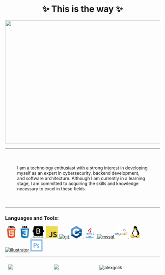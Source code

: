 <h1 align="center">
    ✨ This is the way ✨
  </h1>

  <img width="1000" height="400"  src="https://github.com/AlexGolik/AlexGolik/assets/116594829/4a424d58-64d5-4dfd-a17b-1c6f667b7a30">


  <!-- <img  align="left" src="https://github.com/AlexGolik/AlexGolik/assets/116594829/f4e6bae0-eda4-4c97-a93e-a2ed05c3fe03" alt="Shows an illustrated sun in light mode and a moon with stars in dark mode." width="200" height="200"> -->

---

<p style=" display:flex; border: 2px;
  padding: 39px;">
I am a technology enthusiast with a strong interest in developing myself   as an expert in cybersecurity, backend development, and software architecture. Although I am currently in a learning stage, I am committed to acquiring the skills and knowledge necessary to excel in these fields.
</p>

---

<body>
    <!-- HTML -->
    <h3 align="left">Languages and Tools:</h3>
    <p align="left">
        <!-- HTML -->
        <a href="https://www.w3.org/html/" target="_blank" rel="noreferrer">   
            <img src="https://raw.githubusercontent.com/devicons/devicon/master/icons/html5/html5-original-wordmark.svg" 
                alt="html5" width="40" height="40"/></a> 
        <!-- CSS -->
        <a href="https://www.w3schools.com/css/" target="_blank" rel="noreferrer">
            <img src="https://raw.githubusercontent.com/devicons/devicon/master/icons/css3/css3-original-wordmark.svg"
                alt="css3" width="40" height="40" />
        </a>
        <!-- Bootstrap -->
        <a href="https://getbootstrap.com" target="_blank" rel="noreferrer">
            <img src="https://raw.githubusercontent.com/devicons/devicon/master/icons/bootstrap/bootstrap-plain-wordmark.svg"
                alt="bootstrap" width="40" height="40" />
        </a>
        <!-- JavaScript -->
        <a href="https://developer.mozilla.org/en-US/docs/Web/JavaScript" target="_blank" rel="noreferrer">
            <img src="https://raw.githubusercontent.com/devicons/devicon/master/icons/javascript/javascript-original.svg"
                alt="javascript" width="40" height="40" />
        </a>
        <!-- Git -->
        <a href="https://git-scm.com/" target="_blank" rel="noreferrer">
            <img src="https://www.vectorlogo.zone/logos/git-scm/git-scm-icon.svg" alt="git" width="40" height="40" />
        </a>
        <!-- C++ -->
        <a href="https://www.w3schools.com/cpp/" target="_blank" rel="noreferrer">
            <img src="https://raw.githubusercontent.com/devicons/devicon/master/icons/cplusplus/cplusplus-original.svg"
                alt="cplusplus" width="40" height="40" />
        </a>
        <!-- Java -->
        <a href="https://www.java.com" target="_blank" rel="noreferrer">
            <img src="https://raw.githubusercontent.com/devicons/devicon/master/icons/java/java-original.svg"
                alt="java" width="40" height="40" />
        </a>
        <!-- SQL Server -->
        <a href="https://www.microsoft.com/en-us/sql-server" target="_blank" rel="noreferrer">
            <img src="https://www.svgrepo.com/show/303229/microsoft-sql-server-logo.svg" alt="mssql" width="40"
                height="40" />
        </a>
        <!-- MySQL -->
        <a href="https://www.mysql.com/" target="_blank" rel="noreferrer">
            <img src="https://raw.githubusercontent.com/devicons/devicon/master/icons/mysql/mysql-original-wordmark.svg"
                alt="mysql" width="40" height="40" />
        </a>
        <!-- Linux -->
        <a href="https://www.linux.org/" target="_blank" rel="noreferrer">
            <img src="https://raw.githubusercontent.com/devicons/devicon/master/icons/linux/linux-original.svg"
                alt="linux" width="40" height="40" />
        </a>
        <!-- Illustrator -->
        <a href="https://www.adobe.com/in/products/illustrator.html" target="_blank" rel="noreferrer">
            <img src="https://www.vectorlogo.zone/logos/adobe_illustrator/adobe_illustrator-icon.svg"
                alt="illustrator" width="40" height="40" />
        </a>
        <!-- Photoshop -->
        <a href="https://www.photoshop.com/en" target="_blank" rel="noreferrer">
            <img src="https://raw.githubusercontent.com/devicons/devicon/master/icons/photoshop/photoshop-line.svg"
                alt="photoshop" width="40" height="40" />
        </a>
    </p>
</body>

---


<head>
    <style>
        .row-container {
            display: flex;
            justify-content: center;
            align-items: center;
        }
        .column {
            margin: 10px; /* Espacio entre las imágenes */
        }
    </style>
</head>
<body>
    <!-- Fila -->
    <div class="row-container">
        <!-- Primer elemento -->
        <div class="column">
            <picture>
                <source
                    srcset="https://github-readme-stats.vercel.app/api?username=alexgolik&show_icons=true&theme=dark"
                    media="(prefers-color-scheme: dark)"
                />
                <source
                    srcset="https://github-readme-stats.vercel.app/api?username=alexgolik&show_icons=true"
                    media="(prefers-color-scheme: light), (prefers-color-scheme: no-preference)"
                />
                <img src="https://github-readme-stats.vercel.app/api?username=alexgolik&show_icons=true" />
            </picture>
        </div>
        <!-- Segundo elemento -->
        <div class="column">
            <picture>
                <img src="https://github-readme-stats.vercel.app/api/top-langs/?username=alexgolik&size_weight=0.5&count_weight=0.5&theme=dark" />
            </picture>
        </div>
        <!-- Tercer elemento -->
        <div class="column">
            <picture>
                <img src="https://github-readme-streak-stats.herokuapp.com/?user=alexgolik&theme=dark"
                    alt="alexgolik" />
            </picture>
        </div>
    </div>
</body>